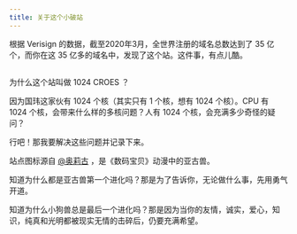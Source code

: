 ```yaml
---
title: 关于这个小破站
---
```


根据 Verisign 的数据，截至2020年3月，全世界注册的域名总数达到了 35 亿个，而你在这 35 亿多的域名中，发现了这个站。这件事，有点儿酷。

## 

为什么这个站叫做 1024 CROES ？

因为国玮这家伙有 1024 个核（其实只有 1 个核，想有 1024 个核）。CPU 有 1024 个核，会带来什么样的多核问题？人有 1024 个核，会充满多少奇怪的疑问？

行吧！那我要解决这些问题并记录下来。

站点图标源自 [@奥莉古](https://www.iconfont.cn/collections/detail?cid=38124) ，是《数码宝贝》动漫中的亚古兽。

知道为什么都是亚古兽第一个进化吗？那是为了告诉你，无论做什么事，先用勇气开道。

知道为什么小狗兽总是最后一个进化吗？那是因为当你的友情，诚实，爱心，知识，纯真和光明都被现实无情的击碎后，仍要充满希望。